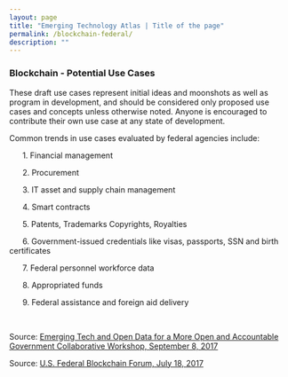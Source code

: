 ```yaml
---
layout: page
title: "Emerging Technology Atlas | Title of the page"
permalink: /blockchain-federal/
description: ""
---
```


### Blockchain - Potential Use Cases

<p>These draft use cases represent initial ideas and moonshots as well as program in development, and should be considered only proposed use cases and concepts unless otherwise noted. Anyone is encouraged to contribute their own use case at any state of development. 

<p> Common trends in use cases evaluated by federal agencies include: 
<p>&nbsp;&nbsp;&nbsp;&nbsp;&nbsp;&nbsp;1. Financial management
<p>&nbsp;&nbsp;&nbsp;&nbsp;&nbsp;&nbsp;2. Procurement
<p>&nbsp;&nbsp;&nbsp;&nbsp;&nbsp;&nbsp;3. IT asset and supply chain management
<p>&nbsp;&nbsp;&nbsp;&nbsp;&nbsp;&nbsp;4. Smart contracts
<p>&nbsp;&nbsp;&nbsp;&nbsp;&nbsp;&nbsp;5. Patents, Trademarks Copyrights, Royalties
<p>&nbsp;&nbsp;&nbsp;&nbsp;&nbsp;&nbsp;6. Government-issued credentials like visas, passports, SSN and birth certificates
<p>&nbsp;&nbsp;&nbsp;&nbsp;&nbsp;&nbsp;7. Federal personnel workforce data
<p>&nbsp;&nbsp;&nbsp;&nbsp;&nbsp;&nbsp;8. Appropriated funds
<p>&nbsp;&nbsp;&nbsp;&nbsp;&nbsp;&nbsp;9. Federal assistance and foreign aid delivery</p>
<p> <br> </p>

<p>Source: <a href="/emerging-technology-atlas/blockchain-workshop/"><span>Emerging Tech and Open Data for a More Open and Accountable Government Collaborative Workshop, September 8, 2017</span></a></p>
<p>Source: <a href="/emerging-technology-atlas/blockchain-forum/"><span>U.S. Federal Blockchain Forum, July 18, 2017</span></a></p>

